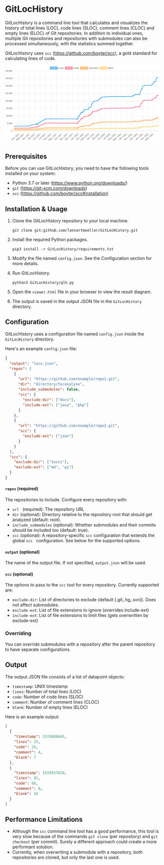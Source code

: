 # GitLocHistory

GitLocHistory is a command line tool that calculates and visualizes the history of total lines (LOC), code lines (SLOC), comment lines (CLOC) and empty lines (ELOC) of Git repositories. In addition to individual ones, multiple Git repositories and repositories with submodules can also be processed simultaneously, with the statistics summed together.

GitLocHistory uses `scc` (https://github.com/boyter/scc), a gold standard for calculating lines of code.

![Demo Diagram](assets/demo-diagram.png)


## Prerequisites

Before you can use GitLocHistory, you need to have the following tools installed on your system:

- Python 3.7 or later (https://www.python.org/downloads/)
- `git` (https://git-scm.com/downloads)
- `scc` (https://github.com/boyter/scc#installation)



## Installation & Usage

1. Clone the GitLocHistory repository to your local machine.
   ```shell
   git clone git:github.com/lennartmoeller/GitLocHistory.git
   ```

2. Install the required Python packages.
   ```shell
   pip3 install -r GitLocHistory/requirements.txt
   ```

3. Modify the file named `config.json`. See the Configuration section for more details.

4. Run GitLocHistory.
   ```shell
   python3 GitLocHistory/glh.py
   ```

5. Open the `viewer.html` file in your browser to view the result diagram.

6. The output is saved in the output JSON file in the `GitLocHistory` directory.



## Configuration

GitLocHistory uses a configuration file named `config.json` inside the `GitLocHistory` directory.

Here's an example `config.json` file:

```json
{
  "output": "locs.json",
  "repos": [
    {
      "url": "https://github.com/example/repo1.git",
      "dir": "directory/to/analyse",
      "include_submodules": false,
      "scc": {
        "exclude-dir": ["docs"],
        "include-ext": ["java", "php"]
      }
    },
    {
      "url": "https://github.com/example/repo2.git",
      "scc": {
        "exclude-ext": ["json"]
      }
    }
  ],
  "scc": {
    "exclude-dir": ["tests"],
    "exclude-ext": ["md", "py"]
  }
}

```

#### `repos` (required)

The repositories to include. Configure every repository with:

- `url ` (required): The repository URL 
- `dir` (optional): Directory relative to the repository root that should get analyzed (default: root).
- `include_submodules` (optional): Whether submodules and their commits should be included too (default: true).
- `scc` (optional): A repository-specific `scc` configuration that extends the global `scc ` configuration. See below for the supported options.

#### `output` (optional)

The name of the output file. If not specified, `output.json` will be used.

#### `scc` (optional)

The options to pass to the `scc` tool for every repository. Currently supported are:

- `exclude-dir`: List of directories to exclude (default [.git,.hg,.svn]). Does not affect submodules.
- `exclude-ext`: List of file extensions to ignore (overrides include-ext)
- `include-ext`: List of file extensions to limit files (gets overwritten by exclude-ext)



### Overriding

You can override submodules with a repository after the parent repository to have separate configurations.



## Output

The output JSON file consists of a list of datapoint objects:

- `timestamp`: UNIX timestamp
- `lines`: Number of total lines (LOC)
- `code`: Number of code lines (SLOC)
- `comment`: Number of comment lines (CLOC)
- `blank`: Number of empty lines (ELOC)

Here is an example output:

```json
[
  {
    "timestamp": 1519886665,
    "lines": 35,
    "code": 24,
    "comment": 4,
    "blank": 7
  },
  {
    "timestamp": 1519937828,
    "lines": 92,
    "code": 68,
    "comment": 8,
    "blank": 16
  }
]
```



## Performance Limitations

- Although the `scc` command line tool has a good performance, this tool is very slow because of the commands `git clone` (per repository) and `git checkout` (per commit). Surely a different approach could create a more performant solution.
- Currently, when overwriting a submodule with a repository, both repositories are cloned, but only the last one is used.

